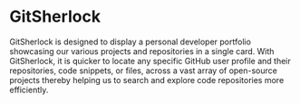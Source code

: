 # GitSherlock
GitSherlock is designed to display a personal developer portfolio showcasing our various projects and repositories in a single card. With GitSherlock, it is quicker to locate any specific GitHub user profile and their repositories, code snippets, or files, across a vast array of open-source projects thereby helping us to search and explore code repositories more efficiently. 
